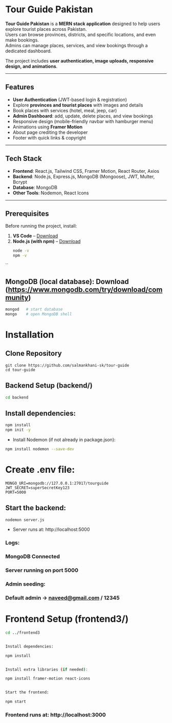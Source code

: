 #  Tour Guide Pakistan

**Tour Guide Pakistan** is a **MERN stack application** designed to help users explore tourist places across Pakistan.  
Users can browse provinces, districts, and specific locations, and even make bookings.  
Admins can manage places, services, and view bookings through a dedicated dashboard.  

The project includes **user authentication, image uploads, responsive design, and animations**.

---

##  Features

-  **User Authentication** (JWT-based login & registration)
-  Explore **provinces and tourist places** with images and details
-  Book places with services (hotel, meal, jeep, car)
-  **Admin Dashboard**: add, update, delete places, and view bookings
-  Responsive design (mobile-friendly navbar with hamburger menu)
-  Animations using **Framer Motion**
-  About page crediting the developer
-  Footer with quick links & copyright

---

##  Tech Stack

- **Frontend**: React.js, Tailwind CSS, Framer Motion, React Router, Axios  
- **Backend**: Node.js, Express.js, MongoDB (Mongoose), JWT, Multer, Bcrypt  
- **Database**: MongoDB  
- **Other Tools**: Nodemon, React Icons  

---

##  Prerequisites

Before running the project, install:

1. **VS Code** – [Download](https://code.visualstudio.com/)  
2. **Node.js (with npm)** – [Download](https://nodejs.org/)  
   ```bash
   node -v
   npm -v
  ``
## MongoDB (local database): Download (https://www.mongodb.com/try/download/community)
```bash
mongod   # start database
mongo    # open MongoDB shell
```
# Installation
## Clone Repository
 ```git
git clone https://github.com/salmankhani-sk/tour-guide
cd tour-guide
```
## Backend Setup (backend/)
```bash
cd backend
```

## Install dependencies:
```bash
npm install
npm init -y 
```

* Install Nodemon (if not already in package.json):
```bash
npm install nodemon --save-dev
```

# Create .env file:
```.env
MONGO_URI=mongodb://127.0.0.1:27017/tourguide
JWT_SECRET=superSecretKey123
PORT=5000
```

## Start the backend:
```bash
nodemon server.js

```
* Server runs at: http://localhost:5000

### Logs:

### MongoDB Connected

### Server running on port 5000

### Admin seeding:

### Default admin → naveed@gmail.com / 12345

# Frontend Setup (frontend3/)
```bash
cd ../frontend3


Install dependencies:

npm install


Install extra libraries (if needed):

npm install framer-motion react-icons


Start the frontend:

npm start
```

### Frontend runs at: http://localhost:3000

